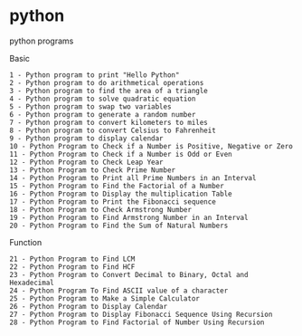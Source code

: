 # python
python programs

  Basic

    1 - Python program to print "Hello Python"
    2 - Python program to do arithmetical operations
    3 - Python program to find the area of a triangle
    4 - Python program to solve quadratic equation
    5 - Python program to swap two variables
    6 - Python program to generate a random number
    7 - Python program to convert kilometers to miles
    8 - Python program to convert Celsius to Fahrenheit
    9 - Python program to display calendar
    10 - Python Program to Check if a Number is Positive, Negative or Zero
    11 - Python Program to Check if a Number is Odd or Even
    12 - Python Program to Check Leap Year
    13 - Python Program to Check Prime Number
    14 - Python Program to Print all Prime Numbers in an Interval
    15 - Python Program to Find the Factorial of a Number
    16 - Python Program to Display the multiplication Table
    17 - Python Program to Print the Fibonacci sequence
    18 - Python Program to Check Armstrong Number
    19 - Python Program to Find Armstrong Number in an Interval
    20 - Python Program to Find the Sum of Natural Numbers

  Function

    21 - Python Program to Find LCM
    22 - Python Program to Find HCF
    23 - Python Program to Convert Decimal to Binary, Octal and Hexadecimal
    24 - Python Program To Find ASCII value of a character
    25 - Python Program to Make a Simple Calculator
    26 - Python Program to Display Calendar
    27 - Python Program to Display Fibonacci Sequence Using Recursion
    28 - Python Program to Find Factorial of Number Using Recursion
